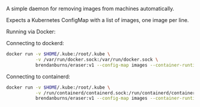 A simple daemon for removing images from machines automatically.

Expects a Kubernetes ConfigMap with a list of images, one image per line.

Running via Docker:

Connecting to dockerd:
```sh
docker run -v $HOME/.kube:/root/.kube \
           -v /var/run/docker.sock:/var/run/docker.sock \
           brendanburns/eraser:v1 --config-map images --container-runtime docker --debug
```

Connecting to containerd:
```sh
docker run -v $HOME/.kube:/root/.kube \
           -v /run/containerd/containerd.sock:/run/containerd/containerd.sock \
           brendanburns/eraser:v1 --config-map images --container-runtime containerd --debug
```



